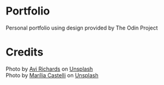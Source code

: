 # Portfolio
Personal portfolio using design provided by The Odin Project


# Credits
Photo by <a href="https://unsplash.com/@avirichards?utm_source=unsplash&utm_medium=referral&utm_content=creditCopyText">Avi Richards</a> on <a href="https://unsplash.com/s/photos/working-rooftop?utm_source=unsplash&utm_medium=referral&utm_content=creditCopyText">Unsplash</a> <br>
Photo by <a href="https://unsplash.com/@liacastelli?utm_source=unsplash&utm_medium=referral&utm_content=creditCopyText">Marília Castelli</a> on <a href="https://unsplash.com/s/photos/calling?utm_source=unsplash&utm_medium=referral&utm_content=creditCopyText">Unsplash</a>
  